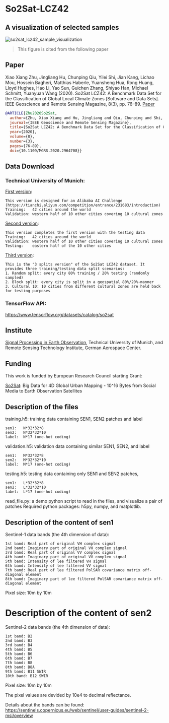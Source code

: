 # So2Sat-LCZ42
## A visualization of selected samples
![so2sat_lcz42_sample_visualization](https://github.com/zhu-xlab/So2Sat-LCZ42/blob/master/so2sat_lcz42.JPG)
>This figure is cited from the following paper
## Paper
Xiao Xiang Zhu, Jingliang Hu, Chunping Qiu, Yilei Shi, Jian Kang, Lichao Mou, Hossein Bagheri, Matthias Haberle, Yuansheng Hua, Rong Huang, Lloyd Hughes, Hao Li, Yao Sun, Guichen Zhang, Shiyao Han, Michael Schmitt, Yuanyuan Wang (2020). So2Sat LCZ42: A Benchmark Data Set for the Classification of Global Local Climate Zones [Software and Data Sets]. IEEE Geoscience and Remote Sensing Magazine, 8(3), pp. 76–89. [Paper](https://ieeexplore.ieee.org/document/9014553)

```bibtex
@ARTICLE{Zhu2020So2Sat,
  author={Zhu, Xiao Xiang and Hu, Jingliang and Qiu, Chunping and Shi, Yilei and Kang, Jian and Mou, Lichao and Bagheri, Hossein and Haberle, Matthias and Hua, Yuansheng and Huang, Rong and Hughes, Lloyd and Li, Hao and Sun, Yao and Zhang, Guichen and Han, Shiyao and Schmitt, Michael and Wang, Yuanyuan},
  journal={IEEE Geoscience and Remote Sensing Magazine}, 
  title={So2Sat LCZ42: A Benchmark Data Set for the Classification of Global Local Climate Zones [Software and Data Sets]}, 
  year={2020},
  volume={8},
  number={3},
  pages={76-89},
  doi={10.1109/MGRS.2020.2964708}}
```

## Data Download
### Technical University of Munich:
[First version](https://mediatum.ub.tum.de/1459256?show_id=1454690): 

	This version is designed for an Alibaba AI Challenge (https://tianchi.aliyun.com/competition/entrance/231683/introduction)
	Training: 	42 cities around the world
	Validation:	western half of 10 other cities covering 10 cultural zones	

[Second version](https://mediatum.ub.tum.de/1459256?show_id=1483140):

	This version completes the first version with the testing data
	Training: 	42 cities around the world
	Validation:	western half of 10 other cities covering 10 cultural zones
	Testing:	eastern half of the 10 other cities	

[Third version](https://mediatum.ub.tum.de/1613658):

	This is the "3 splits version" of the So2Sat LCZ42 dataset. It provides three training/testing data split scenarios:
	1. Random split: every city 80% training / 20% testing (randomly sampled)
	2. Block split: every city is split in a geospatial 80%/20%-manner
	3. Cultural 10: 10 cities from different cultural zones are held back for testing purposes
### TensorFlow API:
https://www.tensorflow.org/datasets/catalog/so2sat


## Institute
[Signal Processing in Earth Observation](http://www.sipeo.bgu.tum.de/), Technical University of Munich, and Remote Sensing Technology Institute, German Aerospace Center.

## Funding 
This work is funded by European Research Council starting Grant: 

[So2Sat](http://www.so2sat.eu/): Big Data for 4D Global Urban Mapping - 10^16 Bytes from Social Media to Earth Observation Satellites

## Description of the files
training.h5:	training data containing SEN1, SEN2 patches and label

	sen1:	N*32*32*8	
	sen2:	N*32*32*10
	label:	N*17 (one-hot coding)
	
validation.h5:  validation data containing similar SEN1, SEN2, and label

	sen1:  	M*32*32*8 	
	sen2:  	M*32*32*10	
	label: 	M*17 (one-hot coding)
	
testing.h5:	testing data containing only SEN1 and SEN2 patches, 

	sen1:  	L*32*32*8
	sen2:  	L*32*32*10
	label:  L*17 (one-hot coding)

read_file.py:	a demo python script to read in the files, and visualize a pair of patches
		Required python packages: h5py, numpy, and matplotlib.


## Description of the content of sen1
Sentinel-1 data bands (the 4th dimension of data):

	1st band: Real part of original VH complex signal
	2nd band: Imaginary part of original VH complex signal
	3rd band: Real part of original VV complex signal
	4th band: Imaginary part of original VV complex signal
	5th band: Intensity of lee filtered VH signal
	6th band: Intensity of lee filtered VV signal
	7th band: Real part of lee filtered PolSAR covariance matrix off-diagonal element
	8th band: Imaginary part of lee filtered PolSAR covariance matrix off-diagonal element

Pixel size: 10m by 10m


# Description of the content of sen2
Sentinel-2 data bands (the 4th dimension of data):

	1st band: B2
	2nd band: B3
	3rd band: B4
	4th band: B5
	5th band: B6
	6th band: B7
	7th band: B8
	8th band: B8A
	9th band: B11 SWIR 
	10th band: B12 SWIR 

Pixel size: 10m by 10m

The pixel values are devided by 10e4 to decimal reflectance.

Details about the bands can be found: https://sentinels.copernicus.eu/web/sentinel/user-guides/sentinel-2-msi/overview




